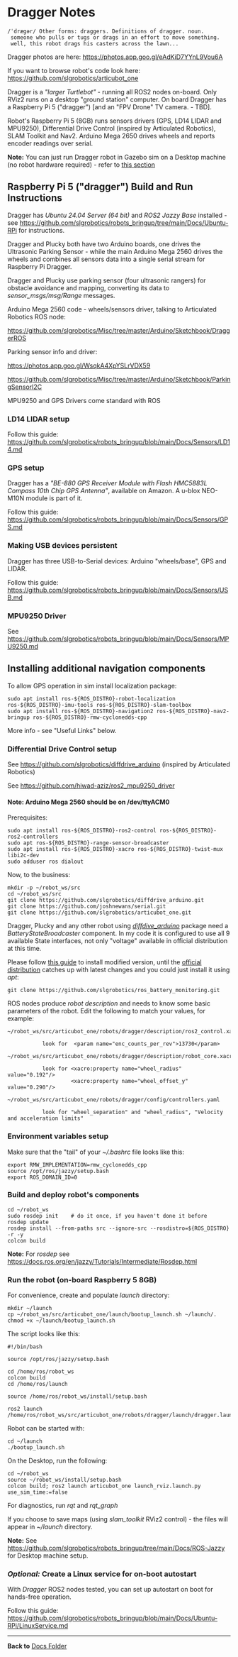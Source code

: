 # Dragger Notes
```
/ˈdrægər/ Other forms: draggers. Definitions of dragger. noun.
 someone who pulls or tugs or drags in an effort to move something.
 well, this robot drags his casters across the lawn...
```

Dragger photos are here: https://photos.app.goo.gl/eAdKiD7YYnL9Vou6A

If you want to browse robot's code look here: https://github.com/slgrobotics/articubot_one

Dragger is a *"larger Turtlebot"* - running all ROS2 nodes on-board. Only RViz2 runs on a desktop "ground station" computer. On board Dragger has a Raspberry Pi 5 ("dragger") [and an "FPV Drone" TV camera. - TBD].

Robot's Raspberry Pi 5 (8GB) runs sensors drivers (GPS, LD14 LIDAR and MPU9250), Differential Drive Control (inspired by Articulated Robotics), SLAM Toolkit and Nav2. Arduino Mega 2650 drives wheels and reports encoder readings over serial.

**Note:** You can just run Dragger robot in Gazebo sim on a Desktop machine (no robot hardware required) - 
refer to [this section](https://github.com/slgrobotics/robots_bringup/blob/main/Docs/ROS-Jazzy/README.md#build-articubot_one-robot-codebase)

## Raspberry Pi 5 ("dragger") Build and Run Instructions

Dragger has _Ubuntu 24.04 Server (64 bit)_ and _ROS2 Jazzy Base_ installed - see https://github.com/slgrobotics/robots_bringup/tree/main/Docs/Ubuntu-RPi for instructions.

Dragger and Plucky both have two Arduino boards, one drives the Ultrasonic Parking Sensor - while the main Arduino Mega 2560 drives the wheels and combines all sensors data into a single serial stream for Raspberry Pi Dragger.

Dragger and Plucky use parking sensor (four ultrasonic rangers) for obstacle avoidance and mapping, converting its data to *sensor_msgs/msg/Range* messages.

Arduino Mega 2560 code - wheels/sensors driver, talking to Articulated Robotics ROS node: 

https://github.com/slgrobotics/Misc/tree/master/Arduino/Sketchbook/DraggerROS

Parking sensor info and driver:

https://photos.app.goo.gl/WsqkA4XpYSLrVDX59

https://github.com/slgrobotics/Misc/tree/master/Arduino/Sketchbook/ParkingSensorI2C

MPU9250 and GPS Drivers come standard with ROS

### LD14 LIDAR setup

Follow this guide: https://github.com/slgrobotics/robots_bringup/blob/main/Docs/Sensors/LD14.md

### GPS setup

Dragger has a _"BE-880 GPS Receiver Module with Flash HMC5883L Compass 10th Chip GPS Antenna"_, available on Amazon. A u-blox NEO-M10N module is part of it.

Follow this guide: https://github.com/slgrobotics/robots_bringup/blob/main/Docs/Sensors/GPS.md

### Making USB devices persistent

Dragger has three USB-to-Serial devices: Arduino "wheels/base", GPS and LIDAR.

Follow this guide: https://github.com/slgrobotics/robots_bringup/blob/main/Docs/Sensors/USB.md

### MPU9250 Driver

See https://github.com/slgrobotics/robots_bringup/blob/main/Docs/Sensors/MPU9250.md

## Installing additional navigation components

To allow GPS operation in sim install localization package:
```
sudo apt install ros-${ROS_DISTRO}-robot-localization ros-${ROS_DISTRO}-imu-tools ros-${ROS_DISTRO}-slam-toolbox
sudo apt install ros-${ROS_DISTRO}-navigation2 ros-${ROS_DISTRO}-nav2-bringup ros-${ROS_DISTRO}-rmw-cyclonedds-cpp
```
More info - see "Useful Links" below.

### Differential Drive Control setup

See https://github.com/slgrobotics/diffdrive_arduino (inspired by Articulated Robotics)

See https://github.com/hiwad-aziz/ros2_mpu9250_driver

#### Note: Arduino Mega 2560 should be on /dev/ttyACM0

Prerequisites:
```
sudo apt install ros-${ROS_DISTRO}-ros2-control ros-${ROS_DISTRO}-ros2-controllers
sudo apt ros-${ROS_DISTRO}-range-sensor-broadcaster
sudo apt install ros-${ROS_DISTRO}-xacro ros-${ROS_DISTRO}-twist-mux libi2c-dev
sudo adduser ros dialout
```
Now, to the business:
```
mkdir -p ~/robot_ws/src
cd ~/robot_ws/src
git clone https://github.com/slgrobotics/diffdrive_arduino.git
git clone https://github.com/joshnewans/serial.git
git clone https://github.com/slgrobotics/articubot_one.git
```
Dragger, Plucky and any other robot using _[diffdive_arduino](https://github.com/slgrobotics/diffdrive_arduino)_ package need a _BatteryStateBroadcaster_ component.
In my code it is configured to use all 9 available State interfaces, not only "voltage" available in official distribution at this time.

Please follow [this guide](https://github.com/slgrobotics/robots_bringup/blob/main/Docs/Sensors/BatteryStateBroadcaster.md) to install modified version,
until the [official distribution](https://github.com/ipa320/ros_battery_monitoring/pull/3) catches up with latest changes and you could just install it using _apt_:
```
git clone https://github.com/slgrobotics/ros_battery_monitoring.git
```
ROS nodes produce _robot description_ and needs to  know some basic parameters of the robot. Edit the following to match your values, for example:
```
~/robot_ws/src/articubot_one/robots/dragger/description/ros2_control.xacro

           look for  <param name="enc_counts_per_rev">13730</param>

~/robot_ws/src/articubot_one/robots/dragger/description/robot_core.xacro

           look for <xacro:property name="wheel_radius" value="0.192"/>
                    <xacro:property name="wheel_offset_y" value="0.290"/>

~/robot_ws/src/articubot_one/robots/dragger/config/controllers.yaml

           look for "wheel_separation" and "wheel_radius", "Velocity and acceleration limits"
```
### Environment variables setup

Make sure that the "tail" of your _~/.bashrc_ file looks like this:
```
export RMW_IMPLEMENTATION=rmw_cyclonedds_cpp
source /opt/ros/jazzy/setup.bash
export ROS_DOMAIN_ID=0
```

### Build and deploy robot's components

```
cd ~/robot_ws
sudo rosdep init    # do it once, if you haven't done it before
rosdep update
rosdep install --from-paths src --ignore-src --rosdistro=${ROS_DISTRO} -r -y
colcon build
```
**Note:** For _rosdep_ see https://docs.ros.org/en/jazzy/Tutorials/Intermediate/Rosdep.html

### Run the robot (on-board Raspberry 5 8GB)

For convenience, create and populate _launch_ directory:
```
mkdir ~/launch
cp ~/robot_ws/src/articubot_one/launch/bootup_launch.sh ~/launch/.
chmod +x ~/launch/bootup_launch.sh    
```
The script looks like this:
```
#!/bin/bash

source /opt/ros/jazzy/setup.bash

cd /home/ros/robot_ws
colcon build
cd /home/ros/launch

source /home/ros/robot_ws/install/setup.bash

ros2 launch /home/ros/robot_ws/src/articubot_one/robots/dragger/launch/dragger.launch.py
```
Robot can be started with:
```
cd ~/launch
./bootup_launch.sh
```
On the Desktop, run the following:
```
cd ~/robot_ws
source ~/robot_ws/install/setup.bash
colcon build; ros2 launch articubot_one launch_rviz.launch.py use_sim_time:=false
```
For diagnostics, run *rqt* and *rqt_graph*

If you choose to save maps (using _slam_toolkit_ RViz2 control) - the files will appear in _~/launch_ directory.

**Note:** See https://github.com/slgrobotics/robots_bringup/tree/main/Docs/ROS-Jazzy  for Desktop machine setup.

### _Optional:_ Create a Linux service for on-boot autostart

With _Dragger_ ROS2 nodes tested, you can set up autostart on boot for hands-free operation.

Follow this guide: https://github.com/slgrobotics/robots_bringup/blob/main/Docs/Ubuntu-RPi/LinuxService.md

----------------

**Back to** [Docs Folder](https://github.com/slgrobotics/robots_bringup/tree/main/Docs)

